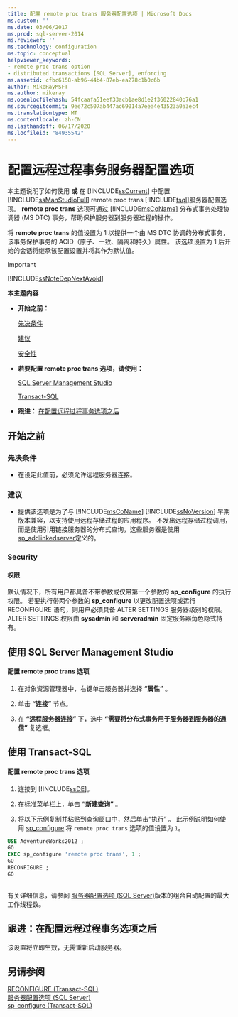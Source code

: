```yaml
---
title: 配置 remote proc trans 服务器配置选项 | Microsoft Docs
ms.custom: ''
ms.date: 03/06/2017
ms.prod: sql-server-2014
ms.reviewer: ''
ms.technology: configuration
ms.topic: conceptual
helpviewer_keywords:
- remote proc trans option
- distributed transactions [SQL Server], enforcing
ms.assetid: cfbc6158-ab96-44b4-87eb-ea278c1b0c6b
author: MikeRayMSFT
ms.author: mikeray
ms.openlocfilehash: 54fcaafa51eef33acb1ae8d1e2f36022840b76a1
ms.sourcegitcommit: 9ee72c507ab447ac69014a7eea4e43523a0a3ec4
ms.translationtype: MT
ms.contentlocale: zh-CN
ms.lasthandoff: 06/17/2020
ms.locfileid: "84935542"
---
```

# <a name="configure-the-remote-proc-trans-server-configuration-option"></a>配置远程过程事务服务器配置选项
  本主题说明了如何使用 **或** 在 [!INCLUDE[ssCurrent](../../includes/sscurrent-md.md)] 中配置 [!INCLUDE[ssManStudioFull](../../includes/ssmanstudiofull-md.md)] remote proc trans [!INCLUDE[tsql](../../includes/tsql-md.md)]服务器配置选项。 **remote proc trans** 选项可通过 [!INCLUDE[msCoName](../../includes/msconame-md.md)] 分布式事务处理协调器 (MS DTC) 事务，帮助保护服务器到服务器过程的操作。  
  
 将 **remote proc trans** 的值设置为 1 以提供一个由 MS DTC 协调的分布式事务，该事务保护事务的 ACID（原子、一致、隔离和持久）属性。 该选项设置为 1 后开始的会话将继承该配置设置并将其作为默认值。  
  
> [!IMPORTANT]  
>  [!INCLUDE[ssNoteDepNextAvoid](../../includes/ssnotedepnextavoid-md.md)]  
  
 **本主题内容**  
  
-   **开始之前：**  
  
     [先决条件](#Prerequisites)  
  
     [建议](#Recommendations)  
  
     [安全性](#Security)  
  
-   **若要配置 remote proc trans 选项，请使用：**  
  
     [SQL Server Management Studio](#SSMSProcedure)  
  
     [Transact-SQL](#TsqlProcedure)  
  
-   **跟进：** [在配置远程过程事务选项之后](#FollowUp)  
  
##  <a name="before-you-begin"></a><a name="BeforeYouBegin"></a> 开始之前  
  
###  <a name="prerequisites"></a><a name="Prerequisites"></a>先决条件  
  
-   在设定此值前，必须允许远程服务器连接。  
  
###  <a name="recommendations"></a><a name="Recommendations"></a> 建议  
  
-   提供该选项是为了与 [!INCLUDE[msCoName](../../includes/msconame-md.md)] [!INCLUDE[ssNoVersion](../../includes/ssnoversion-md.md)] 早期版本兼容，以支持使用远程存储过程的应用程序。 不发出远程存储过程调用，而是使用引用链接服务器的分布式查询，这些服务器是使用 [sp_addlinkedserver](/sql/relational-databases/system-stored-procedures/sp-addlinkedserver-transact-sql)定义的。  
  
###  <a name="security"></a><a name="Security"></a> Security  
  
####  <a name="permissions"></a><a name="Permissions"></a> 权限  
 默认情况下，所有用户都具备不带参数或仅带第一个参数的 **sp_configure** 的执行权限。 若要执行带两个参数的 **sp_configure** 以更改配置选项或运行 RECONFIGURE 语句，则用户必须具备 ALTER SETTINGS 服务器级别的权限。 ALTER SETTINGS 权限由 **sysadmin** 和 **serveradmin** 固定服务器角色隐式持有。  
  
##  <a name="using-sql-server-management-studio"></a><a name="SSMSProcedure"></a> 使用 SQL Server Management Studio  
  
#### <a name="to-configure-the-remote-proc-trans-option"></a>配置 remote proc trans 选项  
  
1.  在对象资源管理器中，右键单击服务器并选择 **“属性”** 。  
  
2.  单击 **“连接”** 节点。  
  
3.  在 **“远程服务器连接”** 下，选中 **“需要将分布式事务用于服务器到服务器的通信”** 复选框。  
  
##  <a name="using-transact-sql"></a><a name="TsqlProcedure"></a> 使用 Transact-SQL  
  
#### <a name="to-configure-the-remote-proc-trans-option"></a>配置 remote proc trans 选项  
  
1.  连接到 [!INCLUDE[ssDE](../../includes/ssde-md.md)]。  
  
2.  在标准菜单栏上，单击 **“新建查询”** 。  
  
3.  将以下示例复制并粘贴到查询窗口中，然后单击“执行”  。 此示例说明如何使用 [sp_configure](/sql/relational-databases/system-stored-procedures/sp-configure-transact-sql) 将 `remote proc trans` 选项的值设置为 `1`。  
  
```sql  
USE AdventureWorks2012 ;  
GO  
EXEC sp_configure 'remote proc trans', 1 ;  
GO  
RECONFIGURE ;  
GO  
  
```  
  
 有关详细信息，请参阅 [服务器配置选项 (SQL Server)](server-configuration-options-sql-server.md)版本的组合自动配置的最大工作线程数。  
  
##  <a name="follow-up-after-you-configure-the-remote-proc-trans-option"></a><a name="FollowUp"></a> 跟进：在配置远程过程事务选项之后  
 该设置将立即生效，无需重新启动服务器。  
  
## <a name="see-also"></a>另请参阅  
 [RECONFIGURE (Transact-SQL)](/sql/t-sql/language-elements/reconfigure-transact-sql)   
 [服务器配置选项 (SQL Server)](server-configuration-options-sql-server.md)   
 [sp_configure &#40;Transact-SQL&#41;](/sql/relational-databases/system-stored-procedures/sp-configure-transact-sql)  
  
  
